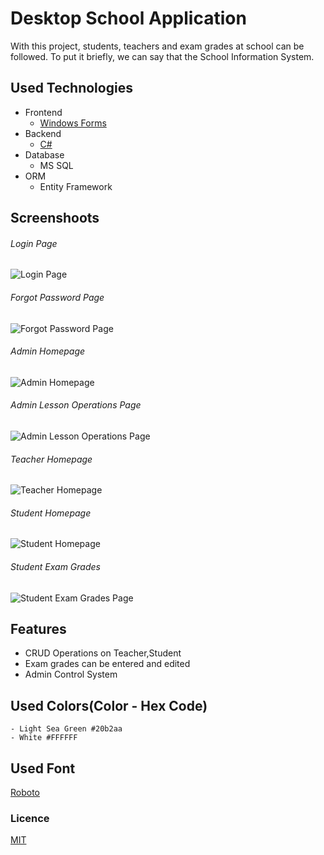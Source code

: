 
# Desktop School Application


With this project, students, teachers and exam grades at school can be followed.
To put it briefly, we can say that the School Information System.

## Used Technologies

 * Frontend
    - [Windows Forms](https://docs.microsoft.com/en-us/dotnet/desktop/winforms/windows-forms-overview?view=netframeworkdesktop-4.8)
 * Backend 
     * [C#](https://docs.microsoft.com/en-us/dotnet/csharp/)
 * Database
    - MS SQL
 * ORM
   - Entity Framework


## Screenshoots

<h6> Login Page </h6>
<img src="https://i.hizliresim.com/sqsr4nw.png" alt="Login Page"/>
<br>

<h6> Forgot Password Page </h6>
<img src="https://i.hizliresim.com/cut4nqh.png" alt="Forgot Password Page"/>
<br>

<h6> Admin Homepage </h6>
<img src="https://i.hizliresim.com/o9cw84k.png" alt="Admin Homepage"/>
<br>

<h6> Admin Lesson Operations Page </h6>
<img src="https://i.hizliresim.com/nfb8w5l.png" alt="Admin Lesson Operations Page"/>
<br>

<h6> Teacher Homepage </h6>
<img src="https://i.hizliresim.com/tmcmlv2.png" alt="Teacher Homepage"/>
<br>

<h6> Student Homepage </h6>
<img src="https://i.hizliresim.com/3v3mvnn.png" alt="Student Homepage"/>
<br>

<h6> Student Exam Grades </h6>
<img src="https://i.hizliresim.com/o0m9twz.png" alt="Student Exam Grades Page"/>
<br>
  
## Features

- CRUD Operations on Teacher,Student
- Exam grades can be entered and edited
- Admin Control System

## Used Colors(Color - Hex Code)
    - Light Sea Green #20b2aa 
    - White #FFFFFF

## Used Font

[Roboto](https://fonts.google.com/specimen/Roboto)
  
### Licence

[MIT](https://github.com/mehmetacisuu/DesktopSchoolApplication/blob/main/LICENSE)

  
